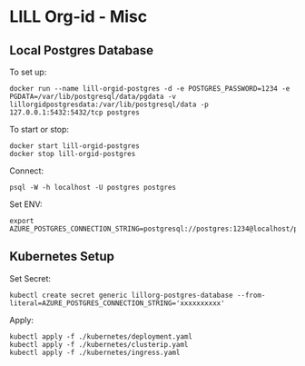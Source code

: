 # LILL Org-id - Misc

## Local Postgres Database

To set up:

    docker run --name lill-orgid-postgres -d -e POSTGRES_PASSWORD=1234 -e PGDATA=/var/lib/postgresql/data/pgdata -v lillorgidpostgresdata:/var/lib/postgresql/data -p 127.0.0.1:5432:5432/tcp postgres

To start or stop:

    docker start lill-orgid-postgres
    docker stop lill-orgid-postgres

Connect:

    psql -W -h localhost -U postgres postgres

Set ENV:

    export AZURE_POSTGRES_CONNECTION_STRING=postgresql://postgres:1234@localhost/postgres



## Kubernetes Setup

Set Secret:

    kubectl create secret generic lillorg-postgres-database --from-literal=AZURE_POSTGRES_CONNECTION_STRING='xxxxxxxxxx'

Apply:

    kubectl apply -f ./kubernetes/deployment.yaml
    kubectl apply -f ./kubernetes/clusterip.yaml
    kubectl apply -f ./kubernetes/ingress.yaml

